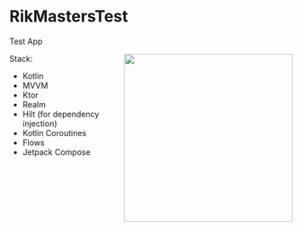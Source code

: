 # RikMastersTest
Test App

<img align="right" src="https://github.com/adkhamjonDev/RikMastersTest/blob/master/assets/screen_record.mp4" width="300">

Stack: 
 * Kotlin
 * MVVM
 * Ktor
 * Realm
 * Hilt (for dependency injection)
 * Kotlin Coroutines
 * Flows
 * Jetpack Compose
